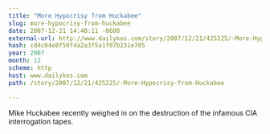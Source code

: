 ```yaml
---
title: "More Hypocrisy from Huckabee"
slug: more-hypocrisy-from-huckabee
date: 2007-12-21 14:40:11 -0600
external-url: http://www.dailykos.com/story/2007/12/21/425225/-More-Hypocrisy-from-Huckabee
hash: cd4c04e8f59f4a2a3f5a1f07b231e705
year: 2007
month: 12
scheme: http
host: www.dailykos.com
path: /story/2007/12/21/425225/-More-Hypocrisy-from-Huckabee

---
```


Mike Huckabee recently weighed in on the destruction of the infamous CIA interrogation tapes.
